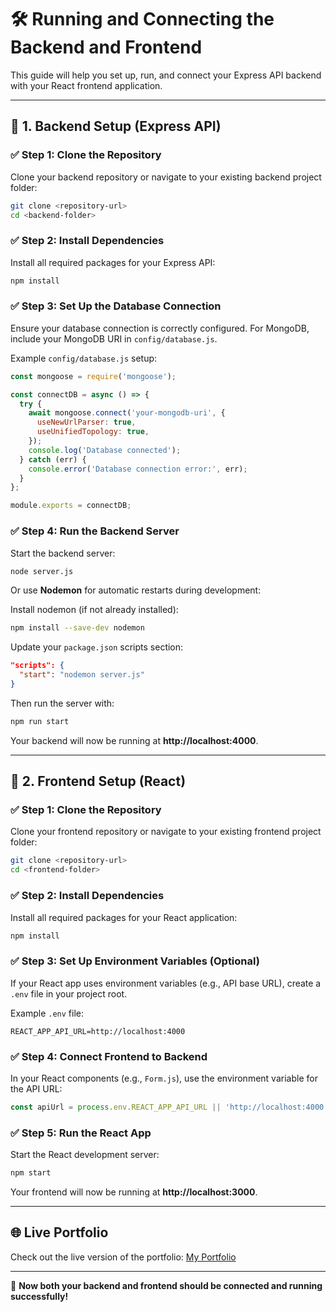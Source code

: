
# 🛠️ Running and Connecting the Backend and Frontend

This guide will help you set up, run, and connect your Express API backend with your React frontend application.

---

## 📌 1. Backend Setup (Express API)

### ✅ Step 1: Clone the Repository

Clone your backend repository or navigate to your existing backend project folder:

```bash
git clone <repository-url>
cd <backend-folder>
```

### ✅ Step 2: Install Dependencies

Install all required packages for your Express API:

```bash
npm install
```

### ✅ Step 3: Set Up the Database Connection

Ensure your database connection is correctly configured. For MongoDB, include your MongoDB URI in `config/database.js`.

Example `config/database.js` setup:

```javascript
const mongoose = require('mongoose');

const connectDB = async () => {
  try {
    await mongoose.connect('your-mongodb-uri', {
      useNewUrlParser: true,
      useUnifiedTopology: true,
    });
    console.log('Database connected');
  } catch (err) {
    console.error('Database connection error:', err);
  }
};

module.exports = connectDB;
```

### ✅ Step 4: Run the Backend Server

Start the backend server:

```bash
node server.js
```

Or use **Nodemon** for automatic restarts during development:

Install nodemon (if not already installed):

```bash
npm install --save-dev nodemon
```

Update your `package.json` scripts section:

```json
"scripts": {
  "start": "nodemon server.js"
}
```

Then run the server with:

```bash
npm run start
```

Your backend will now be running at **http://localhost:4000**.

---

## 📌 2. Frontend Setup (React)

### ✅ Step 1: Clone the Repository

Clone your frontend repository or navigate to your existing frontend project folder:

```bash
git clone <repository-url>
cd <frontend-folder>
```

### ✅ Step 2: Install Dependencies

Install all required packages for your React application:

```bash
npm install
```

### ✅ Step 3: Set Up Environment Variables (Optional)

If your React app uses environment variables (e.g., API base URL), create a `.env` file in your project root.

Example `.env` file:

```env
REACT_APP_API_URL=http://localhost:4000
```

### ✅ Step 4: Connect Frontend to Backend

In your React components (e.g., `Form.js`), use the environment variable for the API URL:

```javascript
const apiUrl = process.env.REACT_APP_API_URL || 'http://localhost:4000';
```

### ✅ Step 5: Run the React App

Start the React development server:

```bash
npm start
```

Your frontend will now be running at **http://localhost:3000**.

---

## 🌐 Live Portfolio

Check out the live version of the portfolio: [My Portfolio](https://dil-raj-portfolio.onrender.com/)

---

🎉 **Now both your backend and frontend should be connected and running successfully!**
